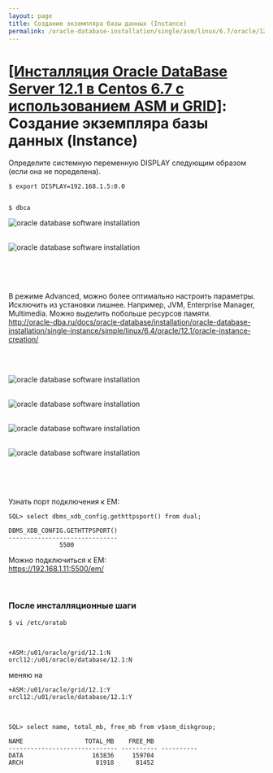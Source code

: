 ```yaml
---
layout: page
title: Создание экземпляра базы данных (Instance)
permalink: /oracle-database-installation/single/asm/linux/6.7/oracle/12.1/oracle-instance-creation/
---
```


# <a href="/oracle-database-installation/single/asm/linux/6.7/oracle/12.1/">[Инсталляция Oracle DataBase Server 12.1 в Centos 6.7 с использованием ASM и GRID]</a>: Создание экземпляра базы данных (Instance)


Определите системную переменную DISPLAY следующим образом (если она не поределена).

	$ export DISPLAY=192.168.1.5:0.0


	$ dbca


<img src="http://img.oradba.net/oracle-database-installation/asm/linux/6.7/oracle/12.1/04-oracle-instance-creation/oracle-instance-creation_01.png" border="0" alt="oracle database software installation"><br/><br/>


<img src="http://img.oradba.net/oracle-database-installation/asm/linux/6.7/oracle/12.1/04-oracle-instance-creation/oracle-instance-creation_02.png" border="0" alt="oracle database software installation"><br/><br/>


<br/><br/>

В режиме Advanced, можно более оптимально настроить параметры. Исключить из установки лишнее. Например, JVM, Enterprise Manager, Multimedia. Можно выделить побольше ресурсов памяти.  
http://oracle-dba.ru/docs/oracle-database/installation/oracle-database-installation/single-instance/simple/linux/6.4/oracle/12.1/oracle-instance-creation/



<br/><br/>

<img src="http://img.oradba.net/oracle-database-installation/asm/linux/6.7/oracle/12.1/04-oracle-instance-creation/oracle-instance-creation_03.png" border="0" alt="oracle database software installation"><br/><br/>


<img src="http://img.oradba.net/oracle-database-installation/asm/linux/6.7/oracle/12.1/04-oracle-instance-creation/oracle-instance-creation_04.png" border="0" alt="oracle database software installation"><br/><br/>

<img src="http://img.oradba.net/oracle-database-installation/asm/linux/6.7/oracle/12.1/04-oracle-instance-creation/oracle-instance-creation_05.png" border="0" alt="oracle database software installation"><br/><br/>


<img src="http://img.oradba.net/oracle-database-installation/asm/linux/6.7/oracle/12.1/04-oracle-instance-creation/oracle-instance-creation_06.png" border="0" alt="oracle database software installation"><br/><br/>


<br/>
<br/>

Узнать порт подключения к EM:

	SQL> select dbms_xdb_config.gethttpsport() from dual;

	DBMS_XDB_CONFIG.GETHTTPSPORT()
	------------------------------
				  5500



Можно подключиться к EM:  
https://192.168.1.11:5500/em/


<br/>

### После инсталляционные шаги



	$ vi /etc/oratab

<br/>

	+ASM:/u01/oracle/grid/12.1:N
	orcl12:/u01/oracle/database/12.1:N

меняю на

	+ASM:/u01/oracle/grid/12.1:Y
	orcl12:/u01/oracle/database/12.1:Y



<br/>

	SQL> select name, total_mb, free_mb from v$asm_diskgroup;

	NAME				 TOTAL_MB    FREE_MB
	------------------------------ ---------- ----------
	DATA				   163836     159704
	ARCH				    81918      81452
